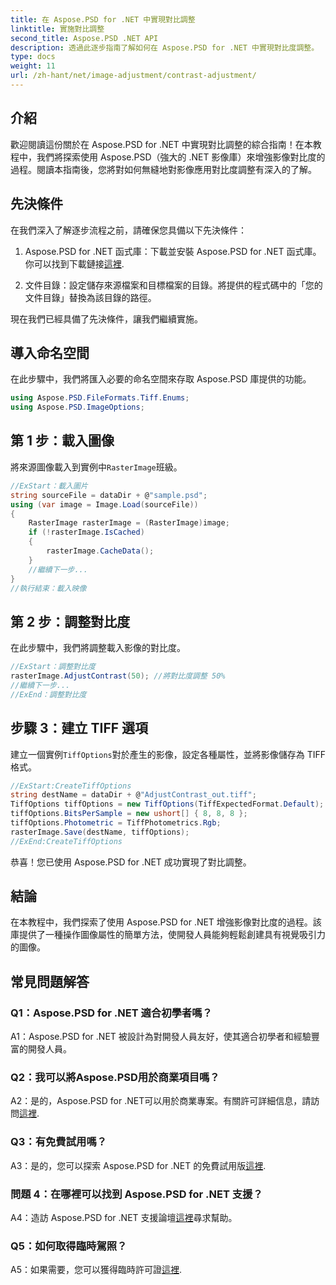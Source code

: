 ```yaml
---
title: 在 Aspose.PSD for .NET 中實現對比調整
linktitle: 實施對比調整
second_title: Aspose.PSD .NET API
description: 透過此逐步指南了解如何在 Aspose.PSD for .NET 中實現對比度調整。
type: docs
weight: 11
url: /zh-hant/net/image-adjustment/contrast-adjustment/
---
```

## 介紹

歡迎閱讀這份關於在 Aspose.PSD for .NET 中實現對比調整的綜合指南！在本教程中，我們將探索使用 Aspose.PSD（強大的 .NET 影像庫）來增強影像對比度的過程。閱讀本指南後，您將對如何無縫地對影像應用對比度調整有深入的了解。

## 先決條件

在我們深入了解逐步流程之前，請確保您具備以下先決條件：

1.  Aspose.PSD for .NET 函式庫：下載並安裝 Aspose.PSD for .NET 函式庫。你可以找到下載鏈接[這裡](https://releases.aspose.com/psd/net/).

2. 文件目錄：設定儲存來源檔案和目標檔案的目錄。將提供的程式碼中的「您的文件目錄」替換為該目錄的路徑。

現在我們已經具備了先決條件，讓我們繼續實施。

## 導入命名空間

在此步驟中，我們將匯入必要的命名空間來存取 Aspose.PSD 庫提供的功能。

```csharp
using Aspose.PSD.FileFormats.Tiff.Enums;
using Aspose.PSD.ImageOptions;
```

## 第 1 步：載入圖像

將來源圖像載入到實例中`RasterImage`班級。

```csharp
//ExStart：載入圖片
string sourceFile = dataDir + @"sample.psd";
using (var image = Image.Load(sourceFile))
{
    RasterImage rasterImage = (RasterImage)image;
    if (!rasterImage.IsCached)
    {
        rasterImage.CacheData();
    }
    //繼續下一步...
}
//執行結束：載入映像
```

## 第 2 步：調整對比度

在此步驟中，我們將調整載入影像的對比度。

```csharp
//ExStart：調整對比度
rasterImage.AdjustContrast(50); //將對比度調整 50%
//繼續下一步...
//ExEnd：調整對比度
```

## 步驟 3：建立 TIFF 選項

建立一個實例`TiffOptions`對於產生的影像，設定各種屬性，並將影像儲存為 TIFF 格式。

```csharp
//ExStart:CreateTiffOptions
string destName = dataDir + @"AdjustContrast_out.tiff";
TiffOptions tiffOptions = new TiffOptions(TiffExpectedFormat.Default);
tiffOptions.BitsPerSample = new ushort[] { 8, 8, 8 };
tiffOptions.Photometric = TiffPhotometrics.Rgb;
rasterImage.Save(destName, tiffOptions);
//ExEnd:CreateTiffOptions
```

恭喜！您已使用 Aspose.PSD for .NET 成功實現了對比調整。

## 結論

在本教程中，我們探索了使用 Aspose.PSD for .NET 增強影像對比度的過程。該庫提供了一種操作圖像屬性的簡單方法，使開發人員能夠輕鬆創建具有視覺吸引力的圖像。

## 常見問題解答

### Q1：Aspose.PSD for .NET 適合初學者嗎？

A1：Aspose.PSD for .NET 被設計為對開發人員友好，使其適合初學者和經驗豐富的開發人員。

### Q2：我可以將Aspose.PSD用於商業項目嗎？

 A2：是的，Aspose.PSD for .NET可以用於商業專案。有關許可詳細信息，請訪問[這裡](https://purchase.aspose.com/buy).

### Q3：有免費試用嗎？

A3：是的，您可以探索 Aspose.PSD for .NET 的免費試用版[這裡](https://releases.aspose.com/).

### 問題 4：在哪裡可以找到 Aspose.PSD for .NET 支援？

 A4：造訪 Aspose.PSD for .NET 支援論壇[這裡](https://forum.aspose.com/c/psd/34)尋求幫助。

### Q5：如何取得臨時駕照？

A5：如果需要，您可以獲得臨時許可證[這裡](https://purchase.aspose.com/temporary-license/).